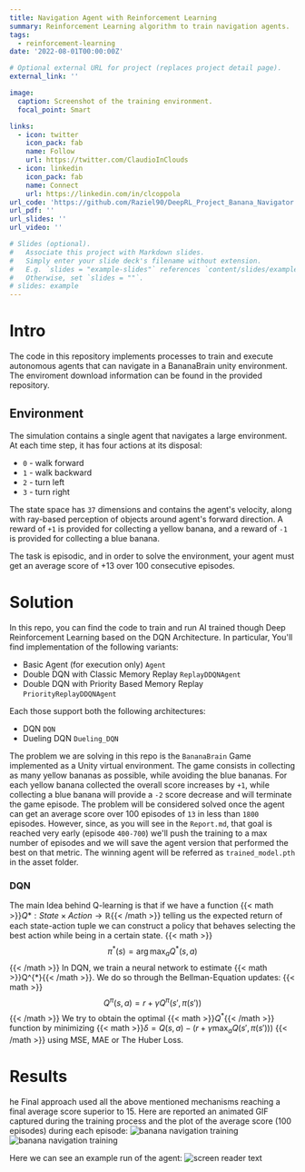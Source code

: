 ```yaml
---
title: Navigation Agent with Reinforcement Learning
summary: Reinforcement Learning algorithm to train navigation agents.
tags:
  - reinforcement-learning
date: '2022-08-01T00:00:00Z'

# Optional external URL for project (replaces project detail page).
external_link: ''

image:
  caption: Screenshot of the training environment.
  focal_point: Smart

links:
  - icon: twitter
    icon_pack: fab
    name: Follow
    url: https://twitter.com/ClaudioInClouds
  - icon: linkedin
    icon_pack: fab
    name: Connect
    url: https://linkedin.com/in/clcoppola
url_code: 'https://github.com/Raziel90/DeepRL_Project_Banana_Navigator'
url_pdf: ''
url_slides: ''
url_video: ''

# Slides (optional).
#   Associate this project with Markdown slides.
#   Simply enter your slide deck's filename without extension.
#   E.g. `slides = "example-slides"` references `content/slides/example-slides.md`.
#   Otherwise, set `slides = ""`.
# slides: example
---
```

# Intro
The code in this repository implements processes to train and execute autonomous agents that can navigate in a BananaBrain unity environment. The enviroment download information can be found in the provided repository.

## Environment
The simulation contains a single agent that navigates a large environment.  At each time step, it has four actions at its disposal:
- `0` - walk forward
- `1` - walk backward
- `2` - turn left
- `3` - turn right

The state space has `37` dimensions and contains the agent's velocity, along with ray-based perception of objects around agent's forward direction.  A reward of `+1` is provided for collecting a yellow banana, and a reward of `-1` is provided for collecting a blue banana.


The task is episodic, and in order to solve the environment, your agent must get an average score of +13 over 100 consecutive episodes.
# Solution

In this repo, you can find the code to train and run AI trained though Deep Reinforcement Learning based on the DQN Architecture.
In particular, You'll find implementation of the following variants:
- Basic Agent (for execution only) `Agent`
- Double DQN with Classic Memory Replay `ReplayDDQNAgent`
- Double DQN with Priority Based Memory Replay `PriorityReplayDDQNAgent`

Each those support both the following architectures:
- DQN `DQN`
- Dueling DQN `Dueling_DQN`

The problem we are solving in this repo is the `BananaBrain` Game implemented as a Unity virtual environment.
The game consists in collecting as many yellow bananas as possible, while avoiding the blue bananas.
For each yellow banana collected the overall score increases by `+1`, while collecting a blue banana will provide a `-2` score decrease and will terminate the game episode.
The problem will be considered solved once the agent can get an average score over 100 episodes of `13` in less than `1800` episodes. However, since, as you will see in the `Report.md`, that goal is reached very early (episode `400-700`) we'll push the training to a max number of episodes and we will save the agent version that performed the best on that metric. The winning agent will be referred as `trained_model.pth` in the asset folder.


### DQN
The main Idea behind Q-learning is that if we have a function {{< math >}}$Q*: State \times Action \rightarrow  \mathbb{R}${{< /math >}} telling us the expected return of each state-action tuple we can construct a policy that behaves selecting the best action while being in a certain state.
{{< math >}}$$\pi^{*}(s) = \arg \max_{a} Q^{*}(s, a)$${{< /math >}}
In DQN, we train a neural network to estimate {{< math >}}Q^{*}{{< /math >}}. We do so through the Bellman-Equation updates:
{{< math >}}$$Q^{\pi}(s, a)= r + \gamma Q^{\pi}(s', \pi(s'))$${{< /math >}}
We try to obtain the optimal {{< math >}}$Q^{*}${{< /math >}} function by minimizing {{< math >}}$\delta = Q(s, a) - (r + \gamma \max_{a}Q(s', \pi(s')))$ {{< /math >}} using MSE, MAE or The Huber Loss.



# Results
he Final approach used all the above mentioned mechanisms reaching a final average score superior to 15. Here are reported an animated GIF captured during the training process and the plot of the average score (100 episodes) during each episode:
![banana navigation training](banana_training_procedure.gif "Training process")
![banana navigation training](banana_training_plot.svg "Training progress")

Here we can see an example run of the agent:
![screen reader text](banana_run.gif "Navigation Algorithm execution")
